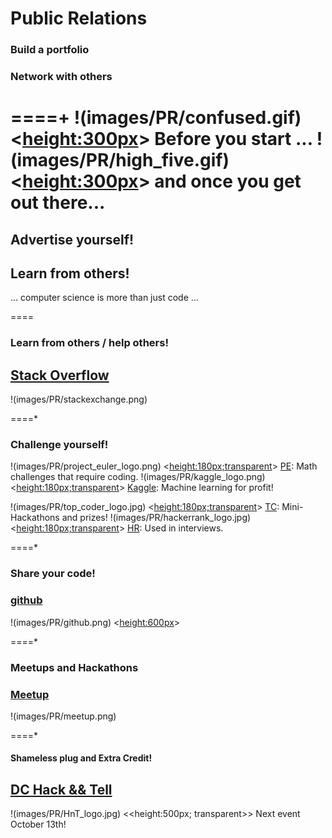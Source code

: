 # Public Relations
### Build a portfolio
### Network with others
====+
!(images/PR/confused.gif)  <<height:300px>> Before you start ...
!(images/PR/high_five.gif) <<height:300px>> and once you get out there...
====

## Advertise yourself!

## Learn from others!

... computer science is more than just code ...

====

### Learn from others / help others!
## [Stack Overflow](http://stackoverflow.com/)
!(images/PR/stackexchange.png)

====*

### Challenge yourself!

!(images/PR/project_euler_logo.png) <<height:180px;transparent>> [PE](https://projecteuler.net/): Math challenges that require coding. 
!(images/PR/kaggle_logo.png) <<height:180px;transparent>> [Kaggle](https://www.kaggle.com/): Machine learning for profit!

!(images/PR/top_coder_logo.jpg) <<height:180px;transparent>> [TC](https://www.topcoder.com/): Mini-Hackathons and prizes!
!(images/PR/hackerrank_logo.jpg) <<height:180px;transparent>> [HR](https://www.hackerrank.com/): Used in interviews.

====*

### Share your code!
### [github](https://github.com/) 
!(images/PR/github.png) <<height:600px>>

====*

### Meetups and Hackathons
### [Meetup](http://www.meetup.com/)
!(images/PR/meetup.png)


====*
#### Shameless plug and Extra Credit!
## [DC Hack && Tell](http://www.meetup.com/DC-Hack-and-Tell/)
!(images/PR/HnT_logo.jpg) <<height:500px; transparent>> Next event October 13th!
 
